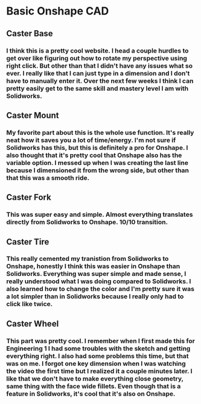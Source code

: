 # Basic Onshape CAD
## Caster Base
### I think this is a pretty cool website. I head a couple hurdles to get over like figuring out how to rotate my perspective using right click. But other than that I didn't have any issues what so ever. I really like that I can just type in a dimension and I don't have to manually enter it. Over the next few weeks I think I can pretty easily get to the same skill and mastery level I am with Solidworks.

## Caster Mount
### My favorite part about this is the whole use function. It's really neat how it saves you a lot of time/energy. I'm not sure if Solidworks has this, but this is definitely a pro for Onshape. I also thought that it's pretty cool that Onshape also has the variable option. I messed up when I was creating the last line because I dimensioned it from the wrong side, but other than that this was a smooth ride.

## Caster Fork
### This was super easy and simple. Almost everything translates directly from Solidworks to Onshape. 10/10 transition.

## Caster Tire
### This really cemented my tranistion from Solidworks to Onshape, honestly I think this was easier in Onshape than Solidworks. Everything was super simple and made sense, I really understood what I was doing compared to Solidworks. I also learned how to change the color and I'm pretty sure it was a lot simpler than in Solidworks because I really only had to click like twice.

## Caster Wheel
### This part was pretty cool. I remember when I first made this for Engineering 1 I had some troubles with the sketch and getting everything right. I also had some problems this time, but that was on me. I forgot one key dimension when I was watching the video the first time but I realized it a couple minutes later. I like that we don't have to make everything close geometry, same thing with the face wide fillets. Even though that is a feature in Solidworks, it's cool that it's also on Onshape. 
